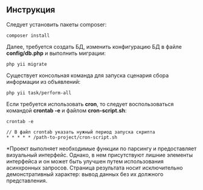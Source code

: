 Инструкция
----------

Следует установить пакеты composer:
```
composer install
```

Далее, требуется создать БД, изменить конфигурацию БД в файле **config/db.php** и выполнить миграции:
```
php yii migrate
```

Существует консольная команда для запуска сценария сбора информации из объявлений:
```
php yii task/perform-all
```

Если требуется использовать **cron**, то следует воспользоваться командой **crontab -e** и файлом **cron-script.sh**:
```
crontab -e

// В файл crontab указать нужный период запуска скрипта
* * * * * /path-to-project/cron-script.sh
```

*Проект выполняет необходимые функции по парсингу и предоставляет визуальный интерфейс. 
Однако, в нем присутствуют лишние элементы интерфейса и он может быть улучшен путем использования
асинхронных запросов. Страница результата носит исключительно демонстративный характер: вывод 
данных без их должного представления.

